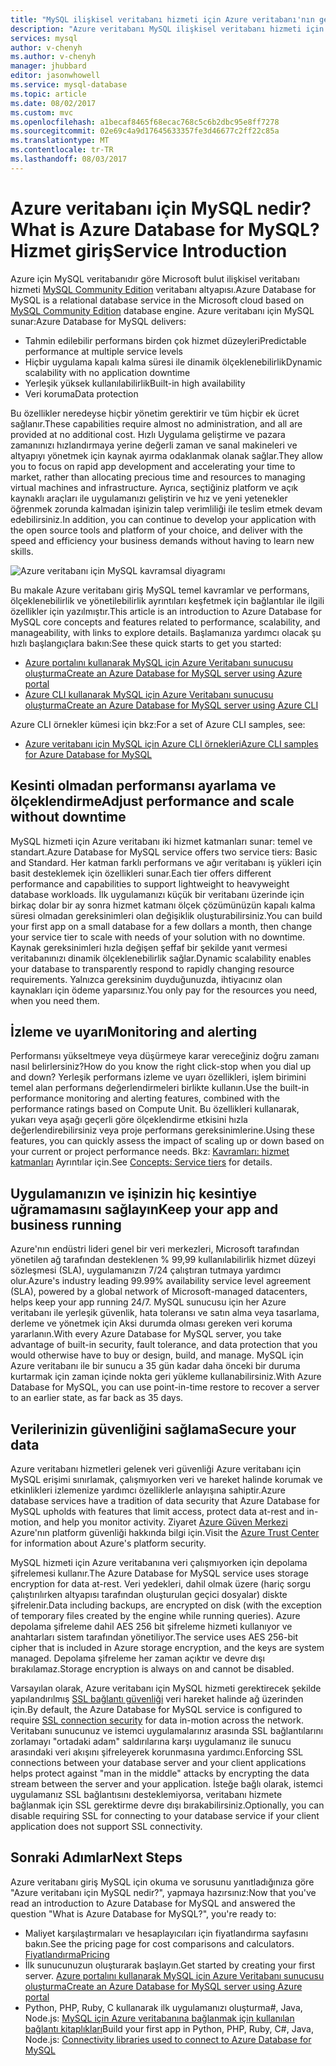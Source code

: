```yaml
---
title: "MySQL ilişkisel veritabanı hizmeti için Azure veritabanı'nın genel bakış | Microsoft Docs"
description: "Azure veritabanı MySQL ilişkisel veritabanı hizmeti için genel bakış."
services: mysql
author: v-chenyh
ms.author: v-chenyh
manager: jhubbard
editor: jasonwhowell
ms.service: mysql-database
ms.topic: article
ms.date: 08/02/2017
ms.custom: mvc
ms.openlocfilehash: a1becaf8465f68ecac768c5c6b2dbc95e8ff7278
ms.sourcegitcommit: 02e69c4a9d17645633357fe3d46677c2ff22c85a
ms.translationtype: MT
ms.contentlocale: tr-TR
ms.lasthandoff: 08/03/2017
---
```

# <a name="what-is-azure-database-for-mysql-service-introduction"></a><span data-ttu-id="340fb-103">Azure veritabanı için MySQL nedir?</span><span class="sxs-lookup"><span data-stu-id="340fb-103">What is Azure Database for MySQL?</span></span> <span data-ttu-id="340fb-104">Hizmet giriş</span><span class="sxs-lookup"><span data-stu-id="340fb-104">Service Introduction</span></span>
<span data-ttu-id="340fb-105">Azure için MySQL veritabanıdır göre Microsoft bulut ilişkisel veritabanı hizmeti [MySQL Community Edition](https://www.mysql.com/products/community/) veritabanı altyapısı.</span><span class="sxs-lookup"><span data-stu-id="340fb-105">Azure Database for MySQL is a relational database service in the Microsoft cloud based on [MySQL Community Edition](https://www.mysql.com/products/community/) database engine.</span></span>  <span data-ttu-id="340fb-106">Azure veritabanı için MySQL sunar:</span><span class="sxs-lookup"><span data-stu-id="340fb-106">Azure Database for MySQL delivers:</span></span>

- <span data-ttu-id="340fb-107">Tahmin edilebilir performans birden çok hizmet düzeyleri</span><span class="sxs-lookup"><span data-stu-id="340fb-107">Predictable performance at multiple service levels</span></span>
- <span data-ttu-id="340fb-108">Hiçbir uygulama kapalı kalma süresi ile dinamik ölçeklenebilirlik</span><span class="sxs-lookup"><span data-stu-id="340fb-108">Dynamic scalability with no application downtime</span></span>
- <span data-ttu-id="340fb-109">Yerleşik yüksek kullanılabilirlik</span><span class="sxs-lookup"><span data-stu-id="340fb-109">Built-in high availability</span></span>
- <span data-ttu-id="340fb-110">Veri koruma</span><span class="sxs-lookup"><span data-stu-id="340fb-110">Data protection</span></span>

<span data-ttu-id="340fb-111">Bu özellikler neredeyse hiçbir yönetim gerektirir ve tüm hiçbir ek ücret sağlanır.</span><span class="sxs-lookup"><span data-stu-id="340fb-111">These capabilities require almost no administration, and all are provided at no additional cost.</span></span> <span data-ttu-id="340fb-112">Hızlı Uygulama geliştirme ve pazara zamanınızı hızlandırmaya yerine değerli zaman ve sanal makineleri ve altyapıyı yönetmek için kaynak ayırma odaklanmak olanak sağlar.</span><span class="sxs-lookup"><span data-stu-id="340fb-112">They allow you to focus on rapid app development and accelerating your time to market, rather than allocating precious time and resources to managing virtual machines and infrastructure.</span></span> <span data-ttu-id="340fb-113">Ayrıca, seçtiğiniz platform ve açık kaynaklı araçları ile uygulamanızı geliştirin ve hız ve yeni yetenekler öğrenmek zorunda kalmadan işinizin talep verimliliği ile teslim etmek devam edebilirsiniz.</span><span class="sxs-lookup"><span data-stu-id="340fb-113">In addition, you can continue to develop your application with the open source tools and platform of your choice, and deliver with the speed and efficiency your business demands without having to learn new skills.</span></span>

![Azure veritabanı için MySQL kavramsal diyagramı](media/overview/1-azure-db-for-mysql-conceptual-diagram.png)

<span data-ttu-id="340fb-115">Bu makale Azure veritabanı giriş MySQL temel kavramlar ve performans, ölçeklenebilirlik ve yönetilebilirlik ayrıntıları keşfetmek için bağlantılar ile ilgili özellikler için yazılmıştır.</span><span class="sxs-lookup"><span data-stu-id="340fb-115">This article is an introduction to Azure Database for MySQL core concepts and features related to performance, scalability, and manageability, with links to explore details.</span></span> <span data-ttu-id="340fb-116">Başlamanıza yardımcı olacak şu hızlı başlangıçlara bakın:</span><span class="sxs-lookup"><span data-stu-id="340fb-116">See these quick starts to get you started:</span></span>
- [<span data-ttu-id="340fb-117">Azure portalını kullanarak MySQL için Azure Veritabanı sunucusu oluşturma</span><span class="sxs-lookup"><span data-stu-id="340fb-117">Create an Azure Database for MySQL server using Azure portal</span></span>](quickstart-create-mysql-server-database-using-azure-portal.md)
- [<span data-ttu-id="340fb-118">Azure CLI kullanarak MySQL için Azure Veritabanı sunucusu oluşturma</span><span class="sxs-lookup"><span data-stu-id="340fb-118">Create an Azure Database for MySQL server using Azure CLI</span></span>](quickstart-create-mysql-server-database-using-azure-cli.md)

<span data-ttu-id="340fb-119">Azure CLI örnekler kümesi için bkz:</span><span class="sxs-lookup"><span data-stu-id="340fb-119">For a set of Azure CLI samples, see:</span></span>
- [<span data-ttu-id="340fb-120">Azure veritabanı için MySQL için Azure CLI örnekleri</span><span class="sxs-lookup"><span data-stu-id="340fb-120">Azure CLI samples for Azure Database for MySQL</span></span>](sample-scripts-azure-cli.md)

## <a name="adjust-performance-and-scale-without-downtime"></a><span data-ttu-id="340fb-121">Kesinti olmadan performansı ayarlama ve ölçeklendirme</span><span class="sxs-lookup"><span data-stu-id="340fb-121">Adjust performance and scale without downtime</span></span>
<span data-ttu-id="340fb-122">MySQL hizmeti için Azure veritabanı iki hizmet katmanları sunar: temel ve standart.</span><span class="sxs-lookup"><span data-stu-id="340fb-122">Azure Database for MySQL service offers two service tiers: Basic and Standard.</span></span> <span data-ttu-id="340fb-123">Her katman farklı performans ve ağır veritabanı iş yükleri için basit desteklemek için özellikleri sunar.</span><span class="sxs-lookup"><span data-stu-id="340fb-123">Each tier offers different performance and capabilities to support lightweight to heavyweight database workloads.</span></span> <span data-ttu-id="340fb-124">İlk uygulamanızı küçük bir veritabanı üzerinde için birkaç dolar bir ay sonra hizmet katmanı ölçek çözümünüzün kapalı kalma süresi olmadan gereksinimleri olan değişiklik oluşturabilirsiniz.</span><span class="sxs-lookup"><span data-stu-id="340fb-124">You can build your first app on a small database for a few dollars a month, then change your service tier to scale with needs of your solution with no downtime.</span></span> <span data-ttu-id="340fb-125">Kaynak gereksinimleri hızla değişen şeffaf bir şekilde yanıt vermesi veritabanınızı dinamik ölçeklenebilirlik sağlar.</span><span class="sxs-lookup"><span data-stu-id="340fb-125">Dynamic scalability enables your database to transparently respond to rapidly changing resource requirements.</span></span> <span data-ttu-id="340fb-126">Yalnızca gereksinim duyduğunuzda, ihtiyacınız olan kaynakları için ödeme yaparsınız.</span><span class="sxs-lookup"><span data-stu-id="340fb-126">You only pay for the resources you need, when you need them.</span></span>

## <a name="monitoring-and-alerting"></a><span data-ttu-id="340fb-127">İzleme ve uyarı</span><span class="sxs-lookup"><span data-stu-id="340fb-127">Monitoring and alerting</span></span>
<span data-ttu-id="340fb-128">Performansı yükseltmeye veya düşürmeye karar vereceğiniz doğru zamanı nasıl belirlersiniz?</span><span class="sxs-lookup"><span data-stu-id="340fb-128">How do you know the right click-stop when you dial up and down?</span></span> <span data-ttu-id="340fb-129">Yerleşik performans izleme ve uyarı özellikleri, işlem birimini temel alan performans değerlendirmeleri birlikte kullanın.</span><span class="sxs-lookup"><span data-stu-id="340fb-129">Use the built-in performance monitoring and alerting features, combined with the performance ratings based on Compute Unit.</span></span> <span data-ttu-id="340fb-130">Bu özellikleri kullanarak, yukarı veya aşağı geçerli göre ölçeklendirme etkisini hızla değerlendirebilirsiniz veya proje performans gereksinimlerine.</span><span class="sxs-lookup"><span data-stu-id="340fb-130">Using these features, you can quickly assess the impact of scaling up or down based on your current or project performance needs.</span></span> <span data-ttu-id="340fb-131">Bkz: [Kavramları: hizmet katmanları](concepts-service-tiers.md) Ayrıntılar için.</span><span class="sxs-lookup"><span data-stu-id="340fb-131">See [Concepts: Service tiers](concepts-service-tiers.md) for details.</span></span>

## <a name="keep-your-app-and-business-running"></a><span data-ttu-id="340fb-132">Uygulamanızın ve işinizin hiç kesintiye uğramamasını sağlayın</span><span class="sxs-lookup"><span data-stu-id="340fb-132">Keep your app and business running</span></span>
<span data-ttu-id="340fb-133">Azure'nın endüstri lideri genel bir veri merkezleri, Microsoft tarafından yönetilen ağ tarafından desteklenen % 99,99 kullanılabilirlik hizmet düzeyi sözleşmesi (SLA), uygulamanızın 7/24 çalıştıran tutmaya yardımcı olur.</span><span class="sxs-lookup"><span data-stu-id="340fb-133">Azure's industry leading 99.99% availability service level agreement (SLA), powered by a global network of Microsoft-managed datacenters, helps keep your app running 24/7.</span></span> <span data-ttu-id="340fb-134">MySQL sunucusu için her Azure veritabanı ile yerleşik güvenlik, hata toleransı ve satın alma veya tasarlama, derleme ve yönetmek için Aksi durumda olması gereken veri koruma yararlanın.</span><span class="sxs-lookup"><span data-stu-id="340fb-134">With every Azure Database for MySQL server, you take advantage of built-in security, fault tolerance, and data protection that you would otherwise have to buy or design, build, and manage.</span></span> <span data-ttu-id="340fb-135">MySQL için Azure veritabanı ile bir sunucu a 35 gün kadar daha önceki bir duruma kurtarmak için zaman içinde nokta geri yükleme kullanabilirsiniz.</span><span class="sxs-lookup"><span data-stu-id="340fb-135">With Azure Database for MySQL, you can use point-in-time restore to recover a server to an earlier state, as far back as 35 days.</span></span>

## <a name="secure-your-data"></a><span data-ttu-id="340fb-136">Verilerinizin güvenliğini sağlama</span><span class="sxs-lookup"><span data-stu-id="340fb-136">Secure your data</span></span>
<span data-ttu-id="340fb-137">Azure veritabanı hizmetleri gelenek veri güvenliği Azure veritabanı için MySQL erişimi sınırlamak, çalışmıyorken veri ve hareket halinde korumak ve etkinlikleri izlemenize yardımcı özelliklerle anlayışına sahiptir.</span><span class="sxs-lookup"><span data-stu-id="340fb-137">Azure database services have a tradition of data security that Azure Database for MySQL upholds with features that limit access, protect data at-rest and in-motion, and help you monitor activity.</span></span> <span data-ttu-id="340fb-138">Ziyaret [Azure Güven Merkezi](https://www.microsoft.com/en-us/TrustCenter/Security/default.aspx) Azure'nın platform güvenliği hakkında bilgi için.</span><span class="sxs-lookup"><span data-stu-id="340fb-138">Visit the [Azure Trust Center](https://www.microsoft.com/en-us/TrustCenter/Security/default.aspx) for information about Azure's platform security.</span></span>

<span data-ttu-id="340fb-139">MySQL hizmeti için Azure veritabanına veri çalışmıyorken için depolama şifrelemesi kullanır.</span><span class="sxs-lookup"><span data-stu-id="340fb-139">The Azure Database for MySQL service uses storage encryption for data at-rest.</span></span> <span data-ttu-id="340fb-140">Veri yedekleri, dahil olmak üzere (hariç sorgu çalıştırılırken altyapısı tarafından oluşturulan geçici dosyalar) diskte şifrelenir.</span><span class="sxs-lookup"><span data-stu-id="340fb-140">Data including backups, are encrypted on disk (with the exception of temporary files created by the engine while running queries).</span></span> <span data-ttu-id="340fb-141">Azure depolama şifreleme dahil AES 256 bit şifreleme hizmeti kullanıyor ve anahtarları sistem tarafından yönetiliyor.</span><span class="sxs-lookup"><span data-stu-id="340fb-141">The service uses AES 256-bit cipher that is included in Azure storage encryption, and the keys are system managed.</span></span> <span data-ttu-id="340fb-142">Depolama şifreleme her zaman açıktır ve devre dışı bırakılamaz.</span><span class="sxs-lookup"><span data-stu-id="340fb-142">Storage encryption is always on and cannot be disabled.</span></span>

<span data-ttu-id="340fb-143">Varsayılan olarak, Azure veritabanı için MySQL hizmeti gerektirecek şekilde yapılandırılmış [SSL bağlantı güvenliği](./concepts-ssl-connection-security.md) veri hareket halinde ağ üzerinden için.</span><span class="sxs-lookup"><span data-stu-id="340fb-143">By default, the Azure Database for MySQL service is configured to require [SSL connection security](./concepts-ssl-connection-security.md) for data in-motion across the network.</span></span> <span data-ttu-id="340fb-144">Veritabanı sunucunuz ve istemci uygulamalarınız arasında SSL bağlantılarını zorlamayı "ortadaki adam" saldırılarına karşı uygulamanız ile sunucu arasındaki veri akışını şifreleyerek korunmasına yardımcı.</span><span class="sxs-lookup"><span data-stu-id="340fb-144">Enforcing SSL connections between your database server and your client applications helps protect against "man in the middle" attacks by encrypting the data stream between the server and your application.</span></span>  <span data-ttu-id="340fb-145">İsteğe bağlı olarak, istemci uygulamanız SSL bağlantısını desteklemiyorsa, veritabanı hizmete bağlanmak için SSL gerektirme devre dışı bırakabilirsiniz.</span><span class="sxs-lookup"><span data-stu-id="340fb-145">Optionally, you can disable requiring SSL for connecting to your database service if your client application does not support SSL connectivity.</span></span>

## <a name="next-steps"></a><span data-ttu-id="340fb-146">Sonraki Adımlar</span><span class="sxs-lookup"><span data-stu-id="340fb-146">Next Steps</span></span>
<span data-ttu-id="340fb-147">Azure veritabanı giriş MySQL için okuma ve sorusunu yanıtladığınıza göre "Azure veritabanı için MySQL nedir?", yapmaya hazırsınız:</span><span class="sxs-lookup"><span data-stu-id="340fb-147">Now that you've read an introduction to Azure Database for MySQL and answered the question "What is Azure Database for MySQL?", you're ready to:</span></span>
- <span data-ttu-id="340fb-148">Maliyet karşılaştırmaları ve hesaplayıcıları için fiyatlandırma sayfasını bakın.</span><span class="sxs-lookup"><span data-stu-id="340fb-148">See the pricing page for cost comparisons and calculators.</span></span> [<span data-ttu-id="340fb-149">Fiyatlandırma</span><span class="sxs-lookup"><span data-stu-id="340fb-149">Pricing</span></span>](https://azure.microsoft.com/pricing/details/mysql/)
- <span data-ttu-id="340fb-150">İlk sunucunuzun oluşturarak başlayın.</span><span class="sxs-lookup"><span data-stu-id="340fb-150">Get started by creating your first server.</span></span> [<span data-ttu-id="340fb-151">Azure portalını kullanarak MySQL için Azure Veritabanı sunucusu oluşturma</span><span class="sxs-lookup"><span data-stu-id="340fb-151">Create an Azure Database for MySQL server using Azure portal</span></span>](quickstart-create-mysql-server-database-using-azure-portal.md)
- <span data-ttu-id="340fb-152">Python, PHP, Ruby, C kullanarak ilk uygulamanızı oluşturma\#, Java, Node.js: [MySQL için Azure veritabanına bağlanmak için kullanılan bağlantı kitaplıkları](concepts-connection-libraries.md)</span><span class="sxs-lookup"><span data-stu-id="340fb-152">Build your first app in Python, PHP, Ruby, C\#, Java, Node.js: [Connectivity libraries used to connect to Azure Database for MySQL](concepts-connection-libraries.md)</span></span>
